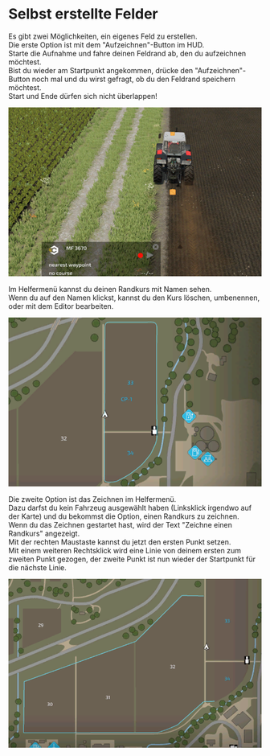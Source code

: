 # Selbst erstellte Felder

  
Es gibt zwei Möglichkeiten, ein eigenes Feld zu erstellen.  
Die erste Option ist mit dem "Aufzeichnen"-Button im HUD.  
Starte die Aufnahme und fahre deinen Feldrand ab, den du aufzeichnen möchtest.  
Bist du wieder am Startpunkt angekommen, drücke den "Aufzeichnen"-Button noch mal und du wirst gefragt, ob du den Feldrand speichern möchtest.  
Start und Ende dürfen sich nicht überlappen!  

![Image](../assets/images/recordcustomhelp_0_0_765_510.png)

  
Im Helfermenü kannst du deinen Randkurs mit Namen sehen.  
Wenn du auf den Namen klickst, kannst du den Kurs löschen, umbenennen, oder mit dem Editor bearbeiten.  

![Image](../assets/images/donecustomhelp_0_0_765_510.png)

  
Die zweite Option ist das Zeichnen im Helfermenü.  
Dazu darfst du kein Fahrzeug ausgewählt haben (Linksklick irgendwo auf der Karte) und du bekommst die Option, einen Randkurs zu zeichnen.  
Wenn du das Zeichnen gestartet hast, wird der Text "Zeichne einen Randkurs" angezeigt.  
Mit der rechten Maustaste kannst du jetzt den ersten Punkt setzen.  
Mit einem weiteren Rechtsklick wird eine Linie von deinem ersten zum zweiten Punkt gezogen, der zweite Punkt ist nun wieder der Startpunkt für die nächste Linie.  

![Image](../assets/images/drawcustomhelp_0_0_765_510.png)

